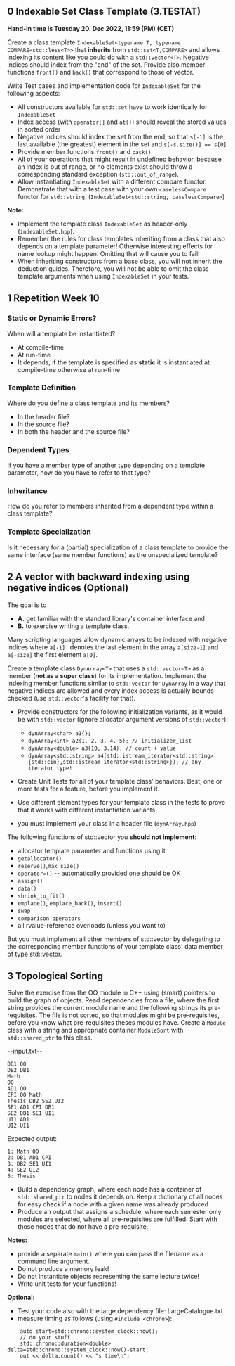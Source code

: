 ## 0 Indexable Set Class Template (3.TESTAT)

**Hand-in time is Tuesday 20. Dec 2022, 11:59 (PM) (CET)**

Create a class template `IndexableSet<typename T, typename COMPARE=std::less<T>>` that **inherits** from `std::set<T,COMPARE>` and allows indexing its content like you could do with a `std::vector<T>`. Negative indices should index from the "end" of the set. Provide also member functions `front()` and `back()` that correspond to those of vector.

Write Test cases and implementation code for `IndexableSet` for the following aspects:
*  All constructors available for `std::set` have to work identically for `IndexableSet`
*  Index access (with `operator[]` and `at()`) should reveal the stored values in sorted order
*  Negative indices should index the set from the end, so that `s[-1]` is the last available (the greatest) element in the set and `s[-s.size()] == s[0] `
*  Provide member functions `front()` and `back()`
*  All of your operations that might result in undefined behavior, because an index is out of range, or no elements exist should throw a corresponding standard exception (`std::out_of_range`).
*  Allow instantiating `IndexableSet` with a different compare functor. Demonstrate that with a test case with your own `caselessCompare` functor for `std::string`. (`IndexableSet<std::string, caselessCompare>`)

**Note:**
*  Implement the template class `IndexableSet` as header-only (`indexableSet.hpp`).
*  Remember the rules for class templates inheriting from a class that also depends on a template parameter! Otherwise interesting effects for name lookup might happen. Omitting that will cause you to fail!
*  When inheriting constructors from a base class, you will not inherit the deduction guides. Therefore, you will not be able to omit the class template arguments when using `IndexableSet` in your tests.
<!-- *  We have added the possibility to submit your `IndexableSet` implementation to [ALF](https://alf-uploader.sifs0005.infs.ch/)
  *  You are expected to upload a file named `IndexableSet.h` that contains your template, defined in the global namespace.
  *  We extended the checking automation to catch segmentation faults (program crashes due to illegal memory access) which are likely for this exercise. If your program compiles successfully but the test results print something similiar to what you see below, you should probably check your index acesses:
```
*** Segmentation fault
Register dump:

 RAX: 0000000000000000   RBX: 0000000000000001   RCX: 0000000000aaf540
 RDX: 0000000000000000   RSI: ffffffffffffffff   RDI: 00007ffea1cb7098
 RBP: 00007ffea1cb6fa0   R8 : 0000000000aaecd0   R9 : 00007fb41f637600
 R10: 00000000000003b3   R11: 00007fb41f406ee0   R12: 0000000000aafa40
 R13: 00007ffea1cb7fb0   R14: 0000000000000000   R15: 0000000000000000
 RSP: 00007ffea1cb6f88
``` -->

## 1 Repetition Week 10
### Static or Dynamic Errors?
When will a template be instantiated? 
*  At compile-time
*  At run-time
*  It depends, if the template is specified as **static** it is instantiated at compile-time otherwise at run-time

### Template Definition
Where do you define a class template and its members?
*  In the header file?
*  In the source file?
*  In both the header and the source file?

### Dependent Types
If you have a member type of another type depending on a template parameter, how do you have to refer to that type?

### Inheritance
How do you refer to members inherited from a dependent type within a class template?

### Template Specialization
Is it necessary for a (partial) specialization of a class template to provide the same interface (same member functions) as the unspecialized template?

## 2 A vector with backward indexing using negative indices (Optional)

The goal is to
  - **A.** get familiar with the standard library's container interface and
  - **B.** to exercise writing a template class.

Many scripting languages allow dynamic arrays to be indexed with negative indices where `a[-1] ` denotes the last element in the array `a[size-1]` and `a[-size]` the first element `a[0]`.

Create a template class `DynArray<T>` that uses a `std::vector<T>` as a member (**not as a super class**) for its implementation. Implement the indexing member functions similar to `std::vector` for `DynArray` in a way that negative indices are allowed and every index access is actually bounds checked (use `std::vector`'s facility for that).

*  Provide constructors for the following initialization variants, as it would be with `std::vector` (ignore allocator argument versions of `std::vector`):
    * `dynArray<char> a1{};`
    * `dynArray<int> a2{1, 2, 3, 4, 5}; // initializer_list`
    * `dynArray<double> a3(10, 3.14); // count + value`
    * `dynArray<std::string> a4(std::istream_iterator<std::string>{std::cin},std::istream_iterator<std::string>}); // any iterator type!`

*  Create Unit Tests for all of your template class' behaviors. Best, one or more tests for a feature, before you implement it.
  *  Use different element types for your template class in the tests to prove that it works with different instantiation variants
  *  you must implement your class in a header file (`dynArray.hpp`)

The following functions of std::vector you **should not implement**:
*  allocator template parameter and functions using it
*  `getallocator()`
*  `reserve()`,`max_size()`
*  `operator=()` -- automatically provided one should be OK
*  `assign()`
*  `data()`
*  `shrink_to_fit()`
*  `emplace()`, `emplace_back()`, `insert()`
*  `swap`
*  `comparison operators`
*  all rvalue-reference overloads (unless you want to)

But you must implement all other members of std::vector by delegating to the corresponding member functions of your template class' data member of type std::vector.

## 3 Topological Sorting

Solve the exercise from the OO module in C++ using (smart) pointers to build the graph of objects.
Read dependencies from a file, where the first string provides the current module name and the following strings its pre-requisites.
The file is not sorted, so that modules might be pre-requisites, before you know what pre-requisites theses modules have.
Create a `Module` class with a string and appropriate container `ModuleSort` with `std::shared_ptr` to this class.

--input.txt--
```
DB1 OO
DB2 DB1
Math
OO
AD1 OO
CPI OO Math
Thesis DB2 SE2 UI2
SE1 AD1 CPI DB1
SE2 DB1 SE1 UI1
UI1 AD1
UI2 UI1
```

Expected output:
```
1: Math OO
2: DB1 AD1 CPI
3: DB2 SE1 UI1
4: SE2 UI2
5: Thesis
```

* Build a dependency graph, where each node has a container of `std::shared_ptr` to nodes it depends on.
  Keep a dictionary of all nodes for easy check if a node with a given name was already produced
* Produce an output that assigns a schedule, where each semester only modules are selected, where all pre-requisites are fulfilled.
  Start with those nodes that do not have a pre-requisite.

**Notes:**
* provide a separate `main()` where you can pass the filename as a command line argument.
* Do not produce a memory leak!
* Do not instantiate objects representing the same lecture twice!
* Write unit tests for your functions!

**Optional:**
* Test your code also with the large dependency file: LargeCatalogue.txt
* measure timing as follows (using `#include <chrono>`):
```
    auto start=std::chrono::system_clock::now();
    // do your stuff
    std::chrono::duration<double> delta=std::chrono::system_clock::now()-start;
    out << delta.count() << "s time\n";
```

<!-- *See the "Skripte Server" for details on the old OO assignment:*
https://skripte.hsr.ch/Informatik/Fachbereich/Objektorientierte_Programmierung/OO/Fr%c3%bchere_Vorlesung_HS_2017/%c3%9cbungen/08_Collections_TESTAT2/ -->
